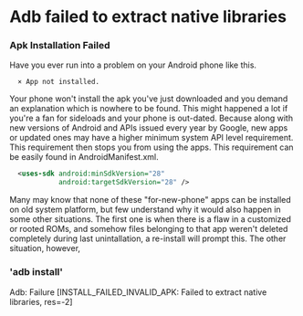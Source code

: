 <script language="javascript" type="text/javascript" src="/LanguageBar.js"></script>
<!-- # michaelx-corner -->
# Adb failed to extract native libraries

### Apk Installation Failed
  Have you ever run into a problem on your Android phone like this.
```
  × App not installed.
```
  Your phone won't install the apk you've just downloaded and you demand an explanation which is nowhere to be found.
  This might happened a lot if you're a fan for sideloads and your phone is out-dated. Because along with new versions of Android and APIs issued every year by Google, new apps or updated ones may have a higher minimum system API level requirement. This requirement then stops you from using the apps.
  This requirement can be easily found in AndroidManifest.xml.
```xml
  <uses-sdk android:minSdkVersion="28"
            android:targetSdkVersion="28" />
```
  Many may know that none of these "for-new-phone" apps can be installed on old system platform, but few understand why it would also happen in some other situations. The first one is when there is a flaw in a customized or rooted ROMs, and somehow files belonging to that app weren't deleted completely during last unintallation, a re-install will prompt this. The other situation, however, 

### 'adb install'
Adb: Failure [INSTALL_FAILED_INVALID_APK: Failed to extract native libraries, res=-2]
